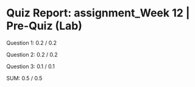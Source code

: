 # Quiz Report: assignment_Week 12 | Pre-Quiz (Lab)

Question 1: 0.2 / 0.2

Question 2: 0.2 / 0.2

Question 3: 0.1 / 0.1

SUM: 0.5 / 0.5
